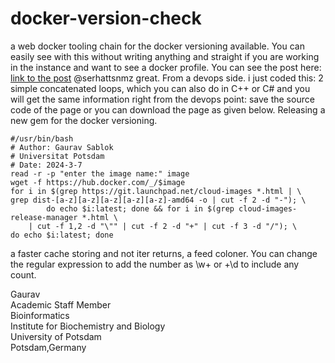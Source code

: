 # docker-version-check
a web docker tooling chain for the docker versioning available. You can easily see with this without writing anything and straight if you are working in the instance and want to see a docker profile. You can see the post here: [link to the post](https://linuxcommunity.io/t/docker-image-tag-scrapper/3389) @serhattsnmz great. From a devops side. i just coded this: 2 simple concatenated loops, which you can also do in C++ or C# and you will get the same information right from the devops point: save the source code of the page or you can download the page as given below. Releasing a new gem for the docker versioning. 
```
#/usr/bin/bash
# Author: Gaurav Sablok
# Universitat Potsdam
# Date: 2024-3-7 
read -r -p "enter the image name:" image
wget -f https://hub.docker.com/_/$image
for i in $(grep https://git.launchpad.net/cloud-images *.html | \
grep dist-[a-z][a-z][a-z][a-z][a-z]-amd64 -o | cut -f 2 -d "-"); \
        do echo $i:latest; done && for i in $(grep cloud-images-release-manager *.html \
    | cut -f 1,2 -d "\"" | cut -f 2 -d "+" | cut -f 3 -d "/"); \
do echo $i:latest; done
```
a faster cache storing and not iter returns, a feed coloner. You can change the regular expression to add the number as \w+ or +\d to include any count.

Gaurav \
Academic Staff Member \
Bioinformatics \
Institute for Biochemistry and Biology \
University of Potsdam \
Potsdam,Germany

